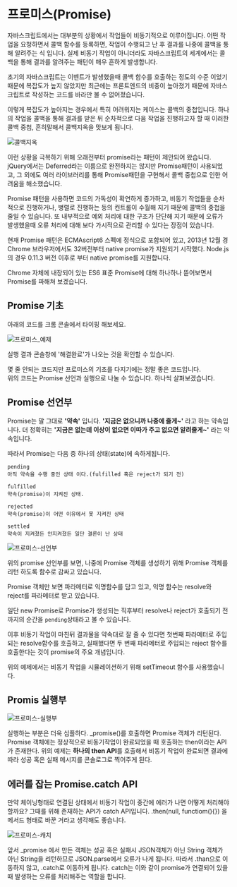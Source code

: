 # 프로미스(Promise)

자바스크립트에서는 대부분의 상황에서 작업들이 비동기적으로 이루어집니다. 어떤 작업을 요청하면서 콜백 함수를 등록하면, 작업이 수행되고 난 후 결과를 나중에 콜백을 통해 알려주는 식 입니다. 실제 비동기 작업이 아니더라도 자바스크립트의 세계에서는 콜백을 통해 결과를 알려주는 패턴이 매우 흔하게 발생합니다.

초기의 자바스크립트는 이벤트가 발생했을때 콜백 함수를 호출하는 정도의 수준 이었기 때문에 복잡도가 높지 않았지만 최근에는 프론트엔드의 비중이 높아졌기 때문에 자바스크립트로 작성하는 코드를 바라만 볼 수 없어졌습니다. 

이렇게 복잡도가 높아지는 경우에서 특히 어려워지는 케이스는 콜백의 중첩입니다. 하나의 작업을 콜백을 통해 결과를 받은 뒤 순차적으로 다음 작업을 진행하고자 할 때 이러한 콜백 중첩, 흔히말해서 콜백지옥을 맛보게 됩니다.

![콜백지옥](_CALLBACK-HELL.png)

이런 상황을 극복하기 위해 오래전부터 promise라는 패턴이 제안되어 왔습니다. jQuery에서는 Deferred라는 이름으로 완전하지는 않지만 Promise패턴이 사용되었고, 그 외에도 여러 라이브러리를 통해 Promise패턴을 구현해서 콜백 중첩으로 인한 어려움을 해소했습니다.

Promise 패턴을 사용하면 코드의 가독성이 확연하게 증가하고, 비동기 작업들을 순차적으로 진행하거나, 병렬로 진행하는 등의 컨트롤이 수월해 지기 때문에 콜백의 중첩을 줄일 수 있습니다. 또 내부적으로 예외 처리에 대한 구조가 단단해 지기 때문에 오류가 발생했을때 오류 처리에 대해 보다 가시적으로 관리할 수 있다는 장점이 있습니다.

현재 Promise 패턴은 ECMAscript6 스펙에 정식으로 포함되어 있고, 2013년 12월 경 Chrome 브라우저에서도 32버전부터 native promise가 지원되기 시작했다. Node.js의 경우 0.11.3 버전 이후로 부터 native promise를 지원합니다.

Chrome 자체에 내장되어 있는 ES6 표준 Promise에 대해 하나하나 뜯어보면서 Promise를 파해쳐 보겠습니다.

## Promise 기초

아래의 코드를 크롬 콘솔에서 타이핑 해보세요.

![프로미스_예제](_PROMISE-EXAM.png)

실행 결과 콘솔창에 '해결완료'가 나오는 것을 확인할 수 있습니다. 

몇 줄 안되는 코드지만 프로미스의 기초를 다지기에는 정말 좋은 코드입니다.  
위의 코드는  Promise 선언과 실행으로 나눌 수 있습니다. 하나씩 살펴보겠습니다.

## Promise 선언부
Promise는 말 그대로 **'약속'** 입니다. **'지금은 없으니까 나중에 줄게~'** 라고 하는 약속입니다. 더 정확히는 **'지금은 없는데 이상이 없으면 이따가 주고 없으면 알려줄게~'** 라는 약속입니다. 

따라서 Promise는 다음 중 하나의 상태(state)에 속하게됩니다.

    pending
    아직 약속을 수행 중인 상태 이다.(fulfilled 혹은 reject가 되기 전)

    fulfilled
    약속(promise)이 지켜진 상태.

    rejected
    약속(promise)이 어떤 이유에서 못 지켜진 상태

    settled
    약속이 지켜졌든 안지켜졌든 일단 결론이 난 상태

![프로미스-선언부](_PROMISE-DECLARATION.png)

위의 promise 선언부를 보면, 나중에 Promise 객체를 생성하기 위해 Promise 객체를 리턴 하도록 함수로 감싸고 있습니다.

Promise 객체만 보면 파라메터로 익명함수를 담고 있고, 익명 함수는 resolve와 reject를 파라메터로 받고 있습니다.

일단 new Promise로 Promise가 생성되는 직후부터 resolve나 reject가 호출되기 전까지의 순간을 `pending`상태라고 볼 수 있습니다.

이후 비동기 작업이 마친뒤 결과물을 약속대로 잘 줄 수 있다면 첫번째 파라메터로 주입되는 resolve함수를 호출하고, 실패했다면 두 번째 파라메터로 주입되는 reject 함수를 호출한다는 것이 promise의 주요 개념입니다.

위의 예제에서는 비동기 작업을 시뮬레이션하기 위해 setTimeout 함수를 사용했습니다.

## Promis 실행부

![프로미스-실행부](_PROMISE-RUN.png)

실행하는 부분은 더욱 심플하다. _promise()를 호출하면 Promise 객체가 리턴된다.  
Promise 객체에는 정상적으로 비동기작업이 완료되었을 때 호출하는 then이라는 API가 존재한다. 위의 예제는 **하나의 then API**를 호출해서 비동기 작업이 완료되면 결과에 따라 성공 혹은 실패 메시지를 콘솔로그로 찍어주게 된다.

## 에러를 잡는 Promise.catch API

만약 체이닝형태로 연결된 상태에서 비동기 작업이 중간에 에러가 나면 어떻게 처리해야할까요? 그때를 위해 존재하는 API가 catch API입니다. .then(null, functiom(){}) 을 메서드 형태로 바꾼 거라고 생각해도 좋습니다.

![프로미스-캐치](_PROMISE-CATCH.png)

앞서 _promise 에서 만든 객체는 성공 혹은 실패시 JSON객체가 아닌 String 객체가 아닌 String을 리턴하므로 JSON.parse에서 오류가 나게 됩니다. 따라서 .than으로 이동하지 않고, .catch로 이동하게 됩니다. catch는 이와 같이 promise가 연결되어 있을때 발생하는 오류를 처리해주는 역할을 합니다.